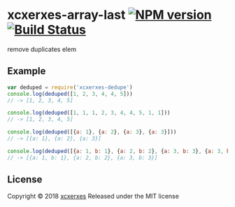 # xcxerxes-array-last [![NPM version](https://img.shields.io/npm/v/xcxerxes-dedupe.svg)](https://www.npmjs.com/package/xcxerxes-dedupe) [![Build Status](https://travis-ci.org/XcXerxes/xcxerxes-dedupe.svg)](https://travis-ci.org/XcXerxes/xcxerxes-dedupe.svg)

remove duplicates elem

## Example

```javascript
var deduped = require('xcxerxes-dedupe')
console.log(deduped([1, 2, 3, 4, 4, 5]))
// -> [1, 2, 3, 4, 5]

console.log(deduped([1, 1, 1, 2, 3, 4, 4, 5, 1, 1]))
// -> [1, 2, 3, 4, 5]

console.log(deduped([{a: 1}, {a: 2}, {a: 3}, {a: 3}]))
// -> [{a: 1}, {a: 2}, {a: 3}]

console.log(deduped([{a: 1, b: 1}, {a: 2, b: 2}, {a: 3, b: 3}, {a: 3, b: 4}]))
// -> [{a: 1, b: 1}, {a: 2, b: 2}, {a: 3, b: 3}]
```
## License
Copyright © 2018 [xcxerxes](https://github.com/XcXerxes)
Released under the MIT license
